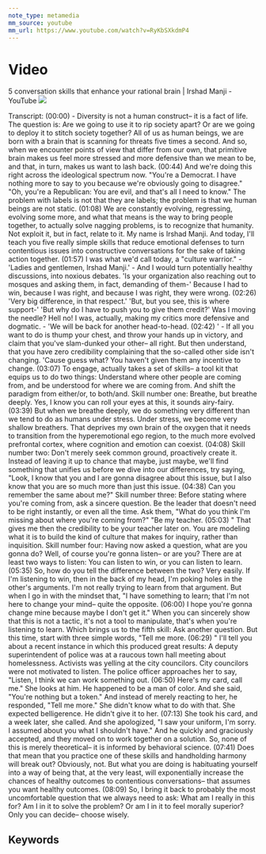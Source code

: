 ```yaml
---
note_type: metamedia
mm_source: youtube
mm_url: https://www.youtube.com/watch?v=RyKbSXkdmP4
---
```


# Video

5 conversation skills that enhance your rational brain | Irshad Manji - YouTube
![](https://www.youtube.com/watch?v=RyKbSXkdmP4)

Transcript:
(00:00) - Diversity is not a human construct– it is a fact of life. The question is: Are we going to use it to rip society apart? Or are we going to deploy it to stitch society together? All of us as human beings, we are born with a brain that is scanning for threats five times a second. And so, when we encounter points of view that differ from our own, that primitive brain makes us feel more stressed and more defensive than we mean to be, and that, in turn, makes us want to lash back.
(00:44) And we're doing this right across the ideological spectrum now. "You're a Democrat. I have nothing more to say to you because we're obviously going to disagree." "Oh, you're a Republican: You are evil, and that's all I need to know." The problem with labels is not that they are labels; the problem is that we human beings are not static.
(01:08) We are constantly evolving, regressing, evolving some more, and what that means is the way to bring people together, to actually solve nagging problems, is to recognize that humanity. Not exploit it, but in fact, relate to it. My name is Irshad Manji. And today, I'll teach you five really simple skills that reduce emotional defenses to turn contentious issues into constructive conversations for the sake of taking action together.
(01:57) I was what we'd call today, a "culture warrior." - 'Ladies and gentlemen, Irshad Manji.' - And I would turn potentially healthy discussions, into noxious debates. 'Is your organization also reaching out to mosques and asking them, in fact, demanding of them-' Because I had to win, because I was right, and because I was right, they were wrong.
(02:26) 'Very big difference, in that respect.' 'But, but you see, this is where support-' 'But why do I have to push you to give them credit?' Was I moving the needle? Hell no! I was, actually, making my critics more defensive and dogmatic. - 'We will be back for another head-to-head.
(02:42) ' - If all you want to do is thump your chest, and throw your hands up in victory, and claim that you've slam-dunked your other– all right. But then understand, that you have zero credibility complaining that the so-called other side isn't changing. 'Cause guess what? You haven't given them any incentive to change.
(03:07) To engage, actually takes a set of skills– a tool kit that equips us to do two things: Understand where other people are coming from, and be understood for where we are coming from. And shift the paradigm from either/or, to both/and. Skill number one: Breathe, but breathe deeply. Yes, I know you can roll your eyes at this, it sounds airy-fairy.
(03:39) But when we breathe deeply, we do something very different than we tend to do as humans under stress. Under stress, we become very shallow breathers. That deprives my own brain of the oxygen that it needs to transition from the hyperemotional ego region, to the much more evolved prefrontal cortex, where cognition and emotion can coexist.
(04:08) Skill number two: Don't merely seek common ground, proactively create it. Instead of leaving it up to chance that maybe, just maybe, we'll find something that unifies us before we dive into our differences, try saying, "Look, I know that you and I are gonna disagree about this issue, but I also know that you are so much more than just this issue.
(04:38) Can you remember the same about me?" Skill number three: Before stating where you're coming from, ask a sincere question. Be the leader that doesn't need to be right instantly, or even all the time. Ask them, "What do you think I'm missing about where you're coming from?" "Be my teacher.
(05:03) " That gives me then the credibility to be your teacher later on. You are modeling what it is to build the kind of culture that makes for inquiry, rather than inquisition. Skill number four: Having now asked a question, what are you gonna do? Well, of course you're gonna listen– or are you? There are at least two ways to listen: You can listen to win, or you can listen to learn.
(05:35) So, how do you tell the difference between the two? Very easily. If I'm listening to win, then in the back of my head, I'm poking holes in the other's arguments. I'm not really trying to learn from that argument. But when I go in with the mindset that, "I have something to learn; that I'm not here to change your mind– quite the opposite.
(06:00) I hope you're gonna change mine because maybe I don't get it." When you can sincerely show that this is not a tactic, it's not a tool to manipulate, that's when you're listening to learn. Which brings us to the fifth skill: Ask another question. But this time, start with three simple words, "Tell me more.
(06:29) " I'll tell you about a recent instance in which this produced great results: A deputy superintendent of police was at a raucous town hall meeting about homelessness. Activists was yelling at the city councilors. City councilors were not motivated to listen. The police officer approaches her to say, "Listen, I think we can work something out.
(06:50) Here's my card, call me." She looks at him. He happened to be a man of color. And she said, "You're nothing but a token." And instead of merely reacting to her, he responded, "Tell me more." She didn't know what to do with that. She expected belligerence. He didn't give it to her.
(07:13) She took his card, and a week later, she called. And she apologized, "I saw your uniform, I'm sorry. I assumed about you what I shouldn't have." And he quickly and graciously accepted, and they moved on to work together on a solution. So, none of this is merely theoretical– it is informed by behavioral science.
(07:41) Does that mean that you practice one of these skills and handholding harmony will break out? Obviously, not. But what you are doing is habituating yourself into a way of being that, at the very least, will exponentially increase the chances of healthy outcomes to contentious conversations– that assumes you want healthy outcomes.
(08:09) So, I bring it back to probably the most uncomfortable question that we always need to ask: What am I really in this for? Am I in it to solve the problem? Or am I in it to feel morally superior? Only you can decide– choose wisely.


## Keywords